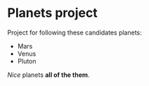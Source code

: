 # Planets project

Project for following these candidates planets:
- Mars
- Venus
- Pluton

*Nice* planets **all of the them**.

